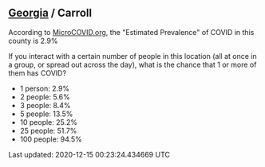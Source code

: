 
## [Georgia](/united-states/georgia) / Carroll

According to [MicroCOVID.org](http://microcovid.org),
the "Estimated Prevalence" of COVID in this county is 2.9%

If you interact with a certain number of people in this location
(all at once in a group, or spread out across the day), what is the chance that
1 or more of them has COVID?

- 1 person: 2.9%
- 2 people: 5.6%
- 3 people: 8.4%
- 5 people: 13.5%
- 10 people: 25.2%
- 25 people: 51.7%
- 100 people: 94.5%

Last updated: 2020-12-15 00:23:24.434669 UTC
